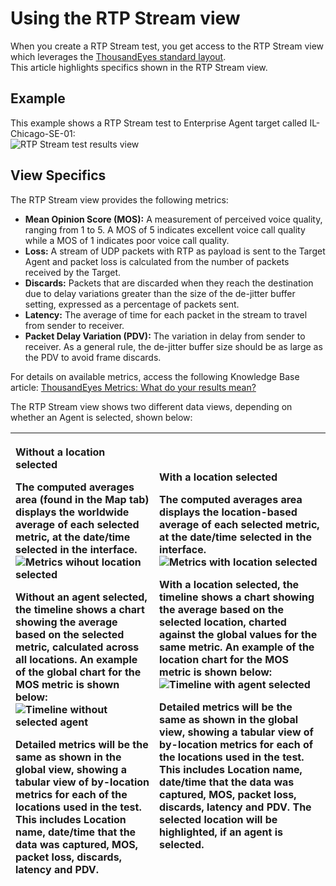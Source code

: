# Using the RTP Stream view



When you create a RTP Stream test, you get access to the RTP Stream view which leverages the [ThousandEyes standard layout](https://success.thousandeyes.com/PublicArticlePage?articleIdParam=kA0E0000000CmmgKAC).  
This article highlights specifics shown in the RTP Stream view.

## Example

This example shows a RTP Stream test to Enterprise Agent target called IL-Chicago-SE-01:  
![RTP Stream test results view](https://success.thousandeyes.com/servlet/rtaImage?eid=ka044000000UJjK&feoid=00NE0000006OT0r&refid=0EM44000000DfSf)

## View Specifics

The RTP Stream view provides the following metrics:

* **Mean Opinion Score \(MOS\):** A measurement of perceived voice quality, ranging from 1 to 5. A MOS of 5 indicates excellent voice call quality while a MOS of 1 indicates poor voice call quality.
* **Loss:**  A stream of UDP packets with RTP as payload is sent to the Target Agent and packet loss is calculated from the number of packets received by the Target.
* **Discards:** Packets that are discarded when they reach the destination due to delay variations greater than the size of the de-jitter buffer setting, expressed as a percentage of packets sent.
* **Latency:** The average of time for each packet in the stream to travel from sender to receiver.
* **Packet Delay Variation \(PDV\):** The variation in delay from sender to receiver. As a general rule, the de-jitter buffer size should be as large as the PDV to avoid frame discards.

For details on available metrics, access the following Knowledge Base article: [ThousandEyes Metrics: What do your results mean?](https://success.thousandeyes.com/ViewArticle?articleIdParam=kA0E0000000CmmzKAC)  
  
The RTP Stream view shows two different data views, depending on whether an Agent is selected, shown below:

<table>
  <thead>
    <tr>
      <th style="text-align:left">
        <p><b>Without a location selected</b>
        </p>
        <p>The computed averages area (found in the Map tab) displays the worldwide
          average of each selected metric, at the date/time selected in the interface.
          <br
          />
          <img src="https://success.thousandeyes.com/servlet/rtaImage?eid=ka044000000UJjK&amp;feoid=00NE0000006OT0r&amp;refid=0EM44000000DfQP"
          alt="Metrics wihout location selected" />
        </p>
        <p>Without an agent selected, the timeline shows a chart showing the average
          based on the selected metric, calculated across all locations. An example
          of the global chart for the MOS metric is shown below:
          <br />
          <img src="https://success.thousandeyes.com/servlet/rtaImage?eid=ka044000000UJjK&amp;feoid=00NE0000006OT0r&amp;refid=0EM44000000DfSQ"
          alt="Timeline without selected agent" />
        </p>
        <p>Detailed metrics will be the same as shown in the global view, showing
          a tabular view of by-location metrics for each of the locations used in
          the test. This includes Location name, date/time that the data was captured,
          MOS, packet loss, discards, latency and PDV.</p>
      </th>
      <th style="text-align:left">
        <p><b>With a location selected</b>
        </p>
        <p>The computed averages area displays the location-based average of each
          selected metric, at the date/time selected in the interface.
          <br />
          <img src="https://success.thousandeyes.com/servlet/rtaImage?eid=ka044000000UJjK&amp;feoid=00NE0000006OT0r&amp;refid=0EM44000000DfQU"
          alt="Metrics with location selected" />
        </p>
        <p>With a location selected, the timeline shows a chart showing the average
          based on the selected location, charted against the global values for the
          same metric. An example of the location chart for the MOS metric is shown
          below:
          <br />
          <img src="https://success.thousandeyes.com/servlet/rtaImage?eid=ka044000000UJjK&amp;feoid=00NE0000006OT0r&amp;refid=0EM44000000DfSV"
          alt="Timeline with agent selected" />
        </p>
        <p>Detailed metrics will be the same as shown in the global view, showing
          a tabular view of by-location metrics for each of the locations used in
          the test. This includes Location name, date/time that the data was captured,
          MOS, packet loss, discards, latency and PDV. The selected location will
          be highlighted, if an agent is selected.</p>
      </th>
    </tr>
  </thead>
  <tbody></tbody>
</table>

